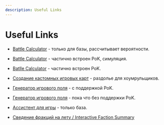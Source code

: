 ```yaml
---
description: Useful Links
---
```


# Useful Links

* [Battle Calculator](http://alphamou.se/ti4calc/) - только для базы, рассчитывает вероятности.
* [Battle Calculator](https://ti4odds.herokuapp.com/) - частично встроен PoK, симуляция.
* [Batlle Calculator](https://ti4battle.com/) - частично встроен PoK.

* [Создание кастомных игровых карт](http://ti4-card-images.appspot.com/static/card.html/) - раздолье для хоумрульщиков.

* [Генератор игрового поля](https://keeganw.github.io/ti4/) - с поддержкой PoK.
* [Генератор игрового поля](https://ti4-map-generator.derekpeterson.ca/) - пока что без поддержки PoK.

* [Ассистент для игры](http://extraboard.net/extracomputer) - только база.

* [Сведение фракций на лету / Interactive Faction Summary](https://sreletron.github.io/ti4/)
